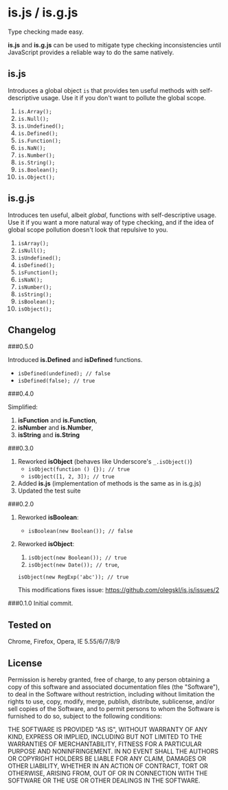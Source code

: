 is.js / is.g.js
=====

Type checking made easy.

**is.js** and **is.g.js** can be used to mitigate type checking inconsistencies
until JavaScript provides a reliable way to do the same natively.

is.js
-------

Introduces a global object `is` that provides ten useful methods with 
self-descriptive usage. Use it if you don't want to pollute the global scope.

1. `is.Array();`
2. `is.Null();`
3. `is.Undefined();`
4. `is.Defined();`
5. `is.Function();`
6. `is.NaN();`
7. `is.Number();`
8. `is.String();`
9. `is.Boolean();`
10. `is.Object();`

is.g.js
-------

Introduces ten useful, albeit *global*, functions with self-descriptive
usage. Use it if you want a more natural way of type checking, and if the
idea of global scope pollution doesn't look that repulsive to you.

1. `isArray();`
2. `isNull();`
3. `isUndefined();`
4. `isDefined();`
5. `isFunction();`
6. `isNaN();`
7. `isNumber();`
8. `isString();`
9. `isBoolean();`
10. `isObject();`

Changelog
-------

###0.5.0

Introduced **is.Defined** and **isDefined** functions.
   - `isDefined(undefined); // false`
   - `isDefined(false); // true`

###0.4.0

Simplified:

1. **isFunction** and **is.Function**,
2. **isNumber** and **is.Number**,
3. **isString** and **is.String**

###0.3.0

1. Reworked **isObject** (behaves like Underscore's `_.isObject()`)
   - `isObject(function () {}); // true`
   - `isObject([1, 2, 3]); // true`
2. Added **is.js** (implementation of methods is the same as in is.g.js)
3. Updated the test suite

###0.2.0

1. Reworked **isBoolean**:
   - `isBoolean(new Boolean()); // false`
2. Reworked **isObject**:
   1. `isObject(new Boolean()); // true`
   2. `isObject(new Date()); // true`,
     
     `isObject(new RegExp('abc')); // true`
      
      This modifications fixes issue: https://github.com/olegskl/is.js/issues/2

###0.1.0
Initial commit.

Tested on
-------

Chrome, Firefox, Opera, IE 5.55/6/7/8/9

License
-------

Permission is hereby granted, free of charge, to any person obtaining a copy of
this software and associated documentation files (the "Software"), to deal in
the Software without restriction, including without limitation the rights to
use, copy, modify, merge, publish, distribute, sublicense, and/or sell copies
of the Software, and to permit persons to whom the Software is furnished to do
so, subject to the following conditions:

THE SOFTWARE IS PROVIDED "AS IS", WITHOUT WARRANTY OF ANY KIND, EXPRESS OR
IMPLIED, INCLUDING BUT NOT LIMITED TO THE WARRANTIES OF MERCHANTABILITY,
FITNESS FOR A PARTICULAR PURPOSE AND NONINFRINGEMENT. IN NO EVENT SHALL THE
AUTHORS OR COPYRIGHT HOLDERS BE LIABLE FOR ANY CLAIM, DAMAGES OR OTHER
LIABILITY, WHETHER IN AN ACTION OF CONTRACT, TORT OR OTHERWISE, ARISING FROM,
OUT OF OR IN CONNECTION WITH THE SOFTWARE OR THE USE OR OTHER DEALINGS IN THE
SOFTWARE.